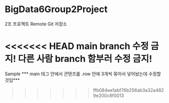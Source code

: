 # BigData6Group2Project
2조 프로젝트 Remote Git 저장소

<<<<<<< HEAD
main branch 수정 금지!
다른 사람 branch 함부러 수정 금지!
=======
Sample
*** main 태그 안에서 콘텐츠를 .row 안에 3개씩 묶어서 넣어놨는데 수정할 것임***
>>>>>>> ffb084ee1abf76b256ab3a32a4829e200c8f0013
